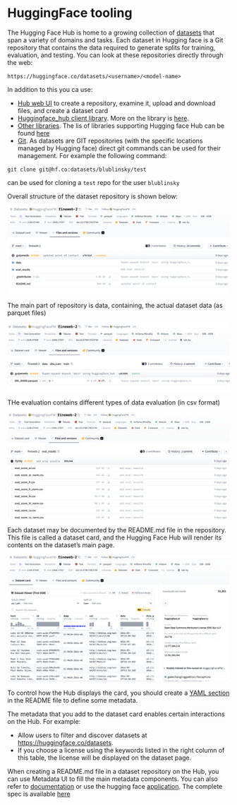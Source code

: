 # HuggingFace tooling

The Hugging Face Hub is home to a growing collection of [datasets](https://huggingface.co/docs/hub/datasets) that 
span a variety of domains and tasks.
Each dataset in Hugging face is a Git repository that contains the data required to generate splits for 
training, evaluation, and testing. You can look at these repositories directly through the web:

```
https://huggingface.co/datasets/<username>/<model-name>
```

In addition to this you ca use:

* [Hub web UI](https://huggingface.co/docs/hub/datasets-adding#upload-using-the-hub-ui) to create
a repository, examine it, upload and download files, and create a dataset card
* [Huggingface_hub client library](https://huggingface.co/docs/hub/datasets-adding#using-the-huggingfacehub-client-library). 
More on the library is [here](data_access).
* [Other libraries](https://huggingface.co/docs/hub/datasets-adding#using-other-libraries). The lis
of libraries supporting Hugging face Hub can be found [here](https://huggingface.co/docs/hub/datasets-libraries)
* [Git](https://huggingface.co/docs/hub/datasets-adding#using-git). As datasets are GIT repositories
(with the specific locations managed by Hugging face) direct git commands can be used for their management. For 
example the following command:

```commandline
git clone git@hf.co:datasets/blublinsky/test
```
can be used for cloning a `test` repo for the user `blublinsky`

Overall structure of the dataset repository is shown below:

![Overall repo](images/overall.png)

The main part of repository is data, containing, the actual dataset data (as parquet files) 

![Data](images/repo_data.png)

THe evaluation contains different types of data evaluation (in csv format)

![Evaluation](images/eval.png)

Each dataset may be documented by the README.md file in the repository. This file is 
called a dataset card, and the Hugging Face Hub will render its contents on the dataset’s main page. 

![Evaluation](images/viewer.png)

To control how the Hub displays the card, you should create a 
[YAML section](https://huggingface.co/docs/hub/datasets-cards#dataset-card-metadata)
in the README file to define some metadata. 

The metadata that you add to the dataset card enables certain interactions on the Hub. For example:

* Allow users to filter and discover datasets at https://huggingface.co/datasets.
* If you choose a license using the keywords listed in the right column of this table, the license will be displayed on 
the dataset page.

When creating a README.md file in a dataset repository on the Hub, you can use Metadata UI to fill the main metadata 
components. You can also refer to [documentation](https://github.com/huggingface/datasets/blob/main/templates/README_guide.md)
or use the hugging face [application](https://huggingface.co/spaces/huggingface/datasets-tagging). The complete spec is
available [here](https://github.com/huggingface/hub-docs/blob/main/datasetcard.md?plain=1)

